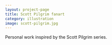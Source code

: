 ```yaml
---
layout: project-page
title: Scott Pilgrim fanart
category: illustration
image: scott-pilgrim.jpg
---
```


Personal work inspired by the Scott Pilgrim series.